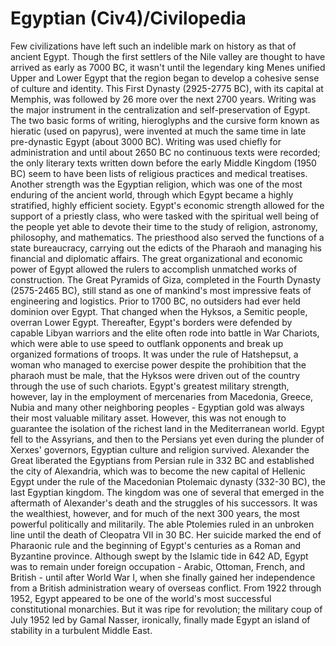 # Egyptian (Civ4)/Civilopedia

Few civilizations have left such an indelible mark on history as that of ancient Egypt. Though the first settlers of the Nile valley are thought to have arrived as early as 7000 BC, it wasn't until the legendary king Menes unified Upper and Lower Egypt that the region began to develop a cohesive sense of culture and identity. This First Dynasty (2925-2775 BC), with its capital at Memphis, was followed by 26 more over the next 2700 years. Writing was the major instrument in the centralization and self-preservation of Egypt. The two basic forms of writing, hieroglyphs and the cursive form known as hieratic (used on papyrus), were invented at much the same time in late pre-dynastic Egypt (about 3000 BC). Writing was used chiefly for administration and until about 2650 BC no continuous texts were recorded; the only literary texts written down before the early Middle Kingdom (1950 BC) seem to have been lists of religious practices and medical treatises. Another strength was the Egyptian religion, which was one of the most enduring of the ancient world, through which Egypt became a highly stratified, highly efficient society. Egypt's economic strength allowed for the support of a priestly class, who were tasked with the spiritual well being of the people yet able to devote their time to the study of religion, astronomy, philosophy, and mathematics. The priesthood also served the functions of a state bureaucracy, carrying out the edicts of the Pharaoh and managing his financial and diplomatic affairs. The great organizational and economic power of Egypt allowed the rulers to accomplish unmatched works of construction. The Great Pyramids of Giza, completed in the Fourth Dynasty (2575-2465 BC), still stand as one of mankind's most impressive feats of engineering and logistics.
Prior to 1700 BC, no outsiders had ever held dominion over Egypt. That changed when the Hyksos, a Semitic people, overran Lower Egypt. Thereafter, Egypt's borders were defended by capable Libyan warriors and the elite often rode into battle in War Chariots, which were able to use speed to outflank opponents and break up organized formations of troops. It was under the rule of Hatshepsut, a woman who managed to exercise power despite the prohibition that the pharaoh must be male, that the Hyksos were driven out of the country through the use of such chariots. Egypt's greatest military strength, however, lay in the employment of mercenaries from Macedonia, Greece, Nubia and many other neighboring peoples - Egyptian gold was always their most valuable military asset. However, this was not enough to guarantee the isolation of the richest land in the Mediterranean world. Egypt fell to the Assyrians, and then to the Persians yet even during the plunder of Xerxes' governors, Egyptian culture and religion survived. Alexander the Great liberated the Egyptians from Persian rule in 332 BC and established the city of Alexandria, which was to become the new capital of Hellenic Egypt under the rule of the Macedonian Ptolemaic dynasty (332-30 BC), the last Egyptian kingdom. The kingdom was one of several that emerged in the aftermath of Alexander's death and the struggles of his successors. It was the wealthiest, however, and for much of the next 300 years, the most powerful politically and militarily.
The able Ptolemies ruled in an unbroken line until the death of Cleopatra VII in 30 BC. Her suicide marked the end of Pharaonic rule and the beginning of Egypt's centuries as a Roman and Byzantine province. Although swept by the Islamic tide in 642 AD, Egypt was to remain under foreign occupation - Arabic, Ottoman, French, and British - until after World War I, when she finally gained her independence from a British administration weary of overseas conflict. From 1922 through 1952, Egypt appeared to be one of the world's most successful constitutional monarchies. But it was ripe for revolution; the military coup of July 1952 led by Gamal Nasser, ironically, finally made Egypt an island of stability in a turbulent Middle East.